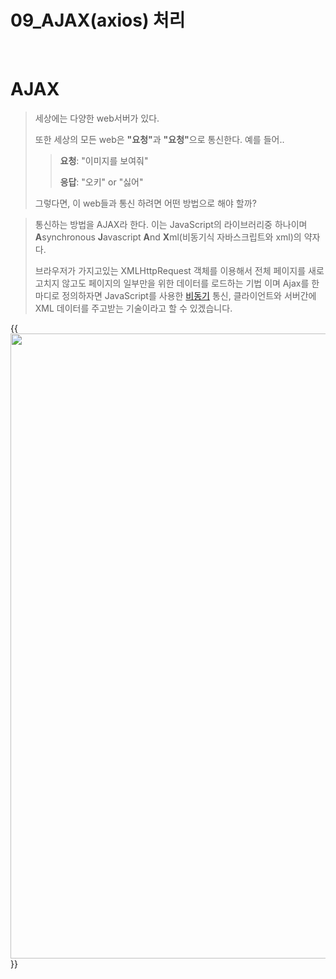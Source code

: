 # 09_AJAX(axios) 처리


​	

# AJAX

> 세상에는 다양한 web서버가 있다.
>
> 또한 세상의 모든 web은 <strong>"요청"</strong>과 <strong>"요청"</strong>으로 통신한다. 예를 들어..
>
> > **요청**: "이미지를 보여줘"
> >
> > **응답**: "오키" or "싫어"  
>
> 그렇다면, 이 web들과 통신 하려면 어떤 방법으로 해야 할까?

> 통신하는 방법을 AJAX라 한다. 이는 JavaScript의 라이브러리중 하나이며 **A**synchronous **J**avascript **A**nd **X**ml(비동기식 자바스크립트와 xml)의 약자다. 
>
> 브라우저가 가지고있는 XMLHttpRequest 객체를 이용해서 전체 페이지를 새로 고치지 않고도 페이지의 일부만을 위한 데이터를 로드하는 기법 이며 Ajax를 한마디로 정의하자면 JavaScript를 사용한 [비동기](10_syncasynccallback/) 통신, 클라이언트와 서버간에 XML 데이터를 주고받는 기술이라고 할 수 있겠습니다.

{{<image src="/images/Ajax.png" width="1000px">}}







